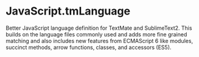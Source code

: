 # JavaScript.tmLanguage
Better JavaScript language definition for TextMate and SublimeText2. This builds on the language files commonly used and adds more fine grained matching and also includes new features from ECMAScript 6 like modules, succinct methods, arrow functions, classes, and accessors (ES5).
